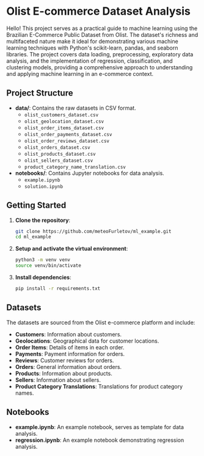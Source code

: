 # Olist E-commerce Dataset Analysis

Hello! This project serves as a practical guide to machine learning using the Brazilian E-Commerce Public Dataset from Olist. The dataset's richness and multifaceted nature make it ideal for demonstrating various machine learning techniques with Python's scikit-learn, pandas, and seaborn libraries. The project covers data loading, preprocessing, exploratory data analysis, and the implementation of regression, classification, and clustering models, providing a comprehensive approach to understanding and applying machine learning in an e-commerce context.

## Project Structure

- **data/**: Contains the raw datasets in CSV format.
  - `olist_customers_dataset.csv`
  - `olist_geolocation_dataset.csv`
  - `olist_order_items_dataset.csv`
  - `olist_order_payments_dataset.csv`
  - `olist_order_reviews_dataset.csv`
  - `olist_orders_dataset.csv`
  - `olist_products_dataset.csv`
  - `olist_sellers_dataset.csv`
  - `product_category_name_translation.csv`
- **notebooks/**: Contains Jupyter notebooks for data analysis.
  - `example.ipynb`
  - `solution.ipynb`

## Getting Started

1. **Clone the repository**:
    ```sh
    git clone https://github.com/meteoFurletov/ml_example.git
    cd ml_example
    ```

2. **Setup and activate the virtual environment**:
    ```sh
    python3 -m venv venv
    source venv/bin/activate
    ```

3. **Install dependencies**:
    ```sh
    pip install -r requirements.txt
    ```

## Datasets

The datasets are sourced from the Olist e-commerce platform and include:

- **Customers**: Information about customers.
- **Geolocations**: Geographical data for customer locations.
- **Order Items**: Details of items in each order.
- **Payments**: Payment information for orders.
- **Reviews**: Customer reviews for orders.
- **Orders**: General information about orders.
- **Products**: Information about products.
- **Sellers**: Information about sellers.
- **Product Category Translations**: Translations for product category names.

## Notebooks

- **example.ipynb**: An example notebook, serves as template for data analysis.
- **regression.ipynb**: An example notebook demonstrating regression analysis.
